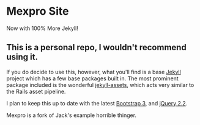 # Mexpro Site

Now with 100% More Jekyll!

## This is a personal repo, I wouldn't recommend using it.

If you do decide to use this, however, what you'll find is a base
[Jekyll](https://jekyllrb.com/)
project which has a few base packages built in.  The most prominent
package included is the wonderful
[jekyll-assets](https://github.com/jekyll/jekyll-assets),
which acts very similar to the Rails asset pipeline.

I plan to keep this up to date with the latest
[Bootstrap 3](http://getbootstrap.com/),
and
[jQuery 2.2](http://jquery.com/download/#jquery-2-x).

Mexpro is a fork of Jack's example horrible thinger.